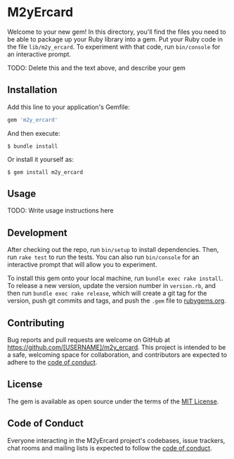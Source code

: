 # M2yErcard

Welcome to your new gem! In this directory, you'll find the files you need to be able to package up your Ruby library into a gem. Put your Ruby code in the file `lib/m2y_ercard`. To experiment with that code, run `bin/console` for an interactive prompt.

TODO: Delete this and the text above, and describe your gem

## Installation

Add this line to your application's Gemfile:

```ruby
gem 'm2y_ercard'
```

And then execute:

    $ bundle install

Or install it yourself as:

    $ gem install m2y_ercard

## Usage

TODO: Write usage instructions here

## Development

After checking out the repo, run `bin/setup` to install dependencies. Then, run `rake test` to run the tests. You can also run `bin/console` for an interactive prompt that will allow you to experiment.

To install this gem onto your local machine, run `bundle exec rake install`. To release a new version, update the version number in `version.rb`, and then run `bundle exec rake release`, which will create a git tag for the version, push git commits and tags, and push the `.gem` file to [rubygems.org](https://rubygems.org).

## Contributing

Bug reports and pull requests are welcome on GitHub at https://github.com/[USERNAME]/m2y_ercard. This project is intended to be a safe, welcoming space for collaboration, and contributors are expected to adhere to the [code of conduct](https://github.com/[USERNAME]/m2y_ercard/blob/master/CODE_OF_CONDUCT.md).


## License

The gem is available as open source under the terms of the [MIT License](https://opensource.org/licenses/MIT).

## Code of Conduct

Everyone interacting in the M2yErcard project's codebases, issue trackers, chat rooms and mailing lists is expected to follow the [code of conduct](https://github.com/[USERNAME]/m2y_ercard/blob/master/CODE_OF_CONDUCT.md).
